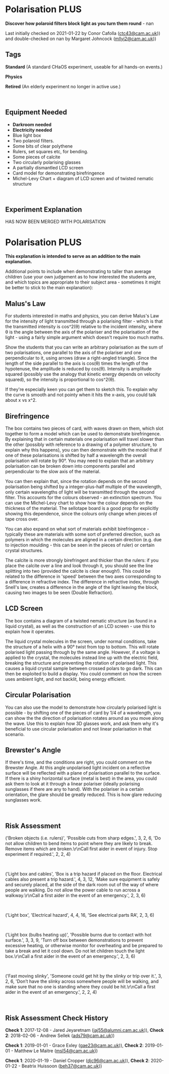 # Polarisation PLUS

**Discover how polaroid filters block light as you turn them round** - nan

Last initially checked on 2021-01-22 by Conor Cafolla (ctc43@cam.ac.uk)) and double-checked on nan by Margaret Johncock (mllyj2@cam.ac.uk))

## Tags
<!--- Start Tags (DO NOT REMOVE THIS COMMENT) --->

**Standard** (A standard CHaOS experiment, useable for all hands-on events.)

**Physics**

**Retired** (An elderly experiment no longer in active use.)
<!--- End Tags (DO NOT REMOVE THIS COMMENT) --->

<br/>

## Equipment Needed 
- **Darkroom needed**
- **Electricity needed**
- Blue light box
- Two polaroid filters.
- Some bits of clear polythene
- Rulers, set squares etc, for bending.
- Some pieces of calcite
- Two circularly polarising glasses
- A partially dismantled LCD screen
- Card model for demonstrating birefringence
- Michel-Levy Chart + diagram of LCD screen and of twisted nematic structure

<br/>

## Experiment Explanation 

HAS NOW BEEN MERGED WITH POLARISATION

Polarisation PLUS
=================


**This explanation is intended to serve as an addition to the main explanation.**

Additional points to include when demonstrating to taller than average children (use your own judgement as to how interested the students are, and which topics are appropriate to their subject area - sometimes it might be better to stick to the main explanation):

Malus's Law
-----------



For students interested in maths and physics, you can derive Malus's Law for the intensity of light transmitted through a polarising filter - which is that the transmitted intensity is cos^2(θ) relative to the incident intensity, where θ is the angle between the axis of the polariser and the polarisation of the light - using a fairly simple argument which doesn't require too much maths. 

Show the students that you can write an arbitrary polarisation as the sum of two polarisations, one parallel to the axis of the polariser and one perpendicular to it, using arrows (draw a right-angled triangle). Since the length of the side parallel to the axis is cos(θ) times the length of the hypotenuse, the amplitude is reduced by cos(θ). Intensity is amplitude squared (possibly use the analogy that kinetic energy depends on velocity squared), so the intensity is proportional to cos^2(θ).

If they're especially keen you can get them to sketch this. To explain why the curve is smooth and not pointy when it hits the x-axis, you could talk about x vs x^2.

Birefringence
-------------



The box contains two pieces of card, with waves drawn on them, which slot together to form a model which can be used to demonstrate birefringence. By explaining that in certain materials one polarisation will travel slower than the other (possibly with reference to a drawing of a polymer structure, to explain why this happens), you can then demonstrate with the model that if one of these polarisations is shifted by half a wavelength the overall polarisation will rotate by 90°. You may need to explain that an arbitrary polarisation can be broken down into components parallel and perpendicular to the slow axis of the material.

You can then explain that, since the rotation depends on the second polarisation being shifted by a integer-plus-half multiple of the wavelength, only certain wavelengths of light will be transmitted through the second filter. This accounts for the colours observed - an extinction spectrum. You can use the Michel-Levy chart to show how the colour depends on the thickness of the material. The sellotape board is a good prop for explicitly showing this dependence, since the colours only change when pieces of tape cross over.

You can also expand on what sort of materials exhibit birefringence - typically these are materials with some sort of preferred direction, such as polymers in which the molecules are aligned in a certain direction (e.g. due to injection moulding - this can be seen in the pieces of ruler) or certain crystal structures.

The calcite is more strongly birefringent and thicker than the rulers: if you place the calcite over a line and look through it, you should see the line splitting into two (provided the calcite is clear enough!). This could be related to the difference in 'speed' between the two axes corresponding to a difference in refractive index. The difference in refractive index, through Snell's law, creates a difference in the angle of the light leaving the block, causing two images to be seen (Double Refraction).

LCD Screen
----------



The box contains a diagram of a twisted nematic structure (as found in a liquid crystal), as well as the construction of an LCD screen - use this to explain how it operates.

The liquid crystal molecules in the screen, under normal conditions, take the structure of a helix with a 90° twist from top to bottom. This will rotate polarised light passing through by the same angle. However, if a voltage is applied to the crystal, the molecules instead line up with the electric field, breaking the structure and preventing the rotation of polarised light. This causes a liquid crystal sample between crossed polars to go dark. This can then be exploited to build a display.
You could comment on how the screen uses ambient light, and not backlit, being energy efficient.

Circular Polarisation
---------------------



You can also use the model to demonstrate how circularly polarised light is possible - by shifting one of the pieces of card by 1/4 of a wavelength, you can show the the direction of polarisation rotates around as you move along the wave. Use this to explain how 3D glasses work, and ask them why it's beneficial to use circular polarisation and not linear polarisation in that scenario.

 Brewster's Angle
-----------------



If there's time, and the conditions are right, you could comment on the Brewster Angle. At this angle unpolarised light incident on a reflective surface will be reflected with a plane of polarisation parallel to the surface. If there is a shiny horizontal surface (metal is best) in the area, you could ask them to look at it through a linear polariser (ideally polarising sunglasses if there are any to hand). With the polariser in a certain orientation, the glare should be greatly reduced. This is how glare reducing sunglasses work.

<br/>

## Risk Assessment

('Broken objects (i.e. rulers)', 'Possible cuts from sharp edges.', 3, 2, 6, 'Do not allow children to bend items to point where they are likely to break. Remove items which are broken.\r\nCall first aider in event of injury. Stop experiment if required.', 2, 2, 4)

<br/>

('Light box and cables', 'Box is a trip hazard if placed on the floor. Electrical cables also present a trip hazard.', 4, 3, 12, 'Make sure equipment is safely and securely placed, at the side of the dark room out of the way of where people are walking. Do not allow the power cable to run across a walkway.\r\nCall a first aider in the event of an emergency.', 2, 3, 6)

<br/>

('Light box', 'Electrical hazard', 4, 4, 16, 'See electrical parts RA', 2, 3, 6)

<br/>

('Light box (bulbs heating up)', 'Possible burns due to contact with hot surface.', 3, 3, 9, 'Turn off box between demonstrations to prevent excessive heating, or otherwise monitor for overheating and be prepared to take a break and let it cool down. Do not let children touch the light box.\r\nCall a first aider in the event of an emergency.', 2, 3, 6)

<br/>

('Fast moving slinky', 'Someone could get hit by the slinky or trip over it.', 3, 2, 6, 'Don’t have the slinky across somewhere people will be walking, and make sure that no one is standing where they could be hit.\r\nCall a first aider in the event of an emergency.', 2, 2, 4)

<br/>

## Risk Assessment Check History 

**Check 1**: 2017-12-08 - Jared Jeyaretnam (jaj55@alumni.cam.ac.uk)), **Check 2**: 2018-02-06 - Andrew Sellek (ads79@cam.ac.uk))

**Check 1**: 2019-01-01 - Grace Exley (gae23@cam.ac.uk)), **Check 2**: 2019-01-01 - Matthew Le Maitre (msl54@cam.ac.uk))

**Check 1**: 2020-01-19 - Daniel Cropper (djc96@cam.ac.uk)), **Check 2**: 2020-01-22 - Beatrix Huissoon (beh37@cam.ac.uk))